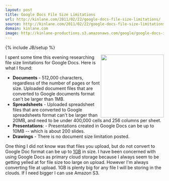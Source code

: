 ```yaml
---
layout: post
title: Google Docs File Size Limitations
url: http://kinlane.com/2011/02/22/google-docs-file-size-limitations/
source: http://kinlane.com/2011/02/22/google-docs-file-size-limitations/
domain: kinlane.com
image: http://kinlane-productions.s3.amazonaws.com/google/google-docs-icon.jpg
---
```

{% include JB/setup %}

<p>
     <img class="c1" src="http://kinlane-productions.s3.amazonaws.com/google/google-docs-icon.jpg" alt="" width="200" align="right" />I spent some time this evening researching file size limitations for Google Docs. Here is what I found:
</p>
<ul class="mainlist">
     <li>
          <strong>Documents</strong> - 512,000 characters, regardless of the number of pages or font size. Uploaded document files that are converted to Google documents format can't be larger than 1MB.
     </li>
     <li>
          <strong>Spreadsheets</strong> - Uploaded spreadsheet files that are converted to Google spreadsheets format can't be larger than 20MB, and need to be under 400,000 cells and 256 columns per sheet.
     </li>
     <li>
          <strong>Presentations</strong>: - Presentations created in Google Docs can be up to 10MB -- which is about 200 slides.
     </li>
     <li>
          <strong>Drawings</strong> - There is no document size limitation posted.
     </li>
</ul>
<p>
     One thing I did not know was that files you upload, but do not convert to Google Doc format can be up to <a class="zem_slink" title="Gigabyte" rel="wikipedia" href="http://en.wikipedia.org/wiki/Gigabyte">1GB</a> in size. I have been concerned with using Google Docs as primary cloud storage because I always seem to be getting yelled at for file size too large on upload. However I'm always converting file at upload. 1GB is plenty big for any file I will be storing in the clouds. If I need bigger I can use Amazon S3.
</p>